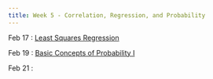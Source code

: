```yaml
---
title: Week 5 - Correlation, Regression, and Probability
---
```


Feb 17
: [Least Squares Regression](https://rmshksu.github.io/stat225_spring2025/classes/d8-225-spr25.html)

Feb 19
: [Basic Concepts of Probability I](https://rmshksu.github.io/stat225_spring2025/classes/d9-225-spr25.html)

Feb 21
:
